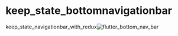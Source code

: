 # keep_state_bottomnavigationbar
keep_state_navigationbar_with_redux![flutter_bottom_nav_bar](https://user-images.githubusercontent.com/55314725/65973450-c7c67980-e484-11e9-9d9f-f1a01e4da080.gif)

